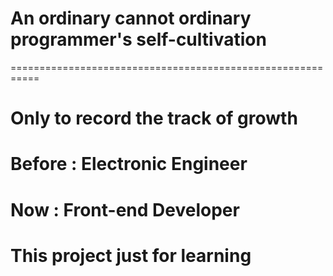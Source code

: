 # An ordinary cannot ordinary programmer's self-cultivation
===========================================================
# Only to record the track of growth
# Before : Electronic Engineer
# Now : Front-end Developer 
# This project just for learning

